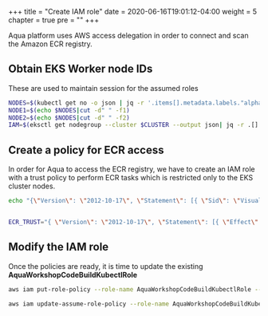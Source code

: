 +++
title = "Create IAM role"
date = 2020-06-16T19:01:12-04:00
weight = 5
chapter = true
pre = "<b></b>"
+++

Aqua platform uses AWS access delegation in order to connect and scan the Amazon ECR registry. 

## Obtain EKS Worker node IDs
These are used to maintain session for the assumed roles
```bash
NODES=$(kubectl get no -o json | jq -r '.items[].metadata.labels."alpha.eksctl.io/instance-id"')
NODE1=$(echo $NODES|cut -d" " -f1)
NODE2=$(echo $NODES|cut -d" " -f2)
IAM=$(eksctl get nodegroup --cluster $CLUSTER --output json| jq -r .[].NodeInstanceRoleARN | sed 's/role/assumed-role/')
```

## Create a policy for ECR access
In order for Aqua to access the ECR registry, we have to create an IAM role with a trust policy to perform ECR tasks which is restricted only to the EKS cluster nodes.
```bash
echo "{\"Version\": \"2012-10-17\", \"Statement\": [{ \"Sid\": \"VisualEditor0\", \"Effect\": \"Allow\", \"Action\": \"ecr:GetAuthorizationToken\", \"Resource\": \"*\" },{\"Sid\": \"VisualEditor1\", \"Effect\": \"Allow\", \"Action\": \"ecr:*\", \"Resource\": \"arn:aws:ecr:us-east-1:${ACCOUNT_ID}:repository/*\"}]}" > /tmp/iam-role-aqua-policy


ECR_TRUST="{ \"Version\": \"2012-10-17\", \"Statement\": [{ \"Effect\": \"Allow\", \"Principal\": { \"AWS\": \"arn:aws:iam::${ACCOUNT_ID}:root\" }, \"Action\": \"sts:AssumeRole\" },{\"Effect\": \"Allow\", \"Principal\": { \"AWS\": \"${IAM}/${NODE1}\"}, \"Action\": \"sts:AssumeRole\"}, {\"Effect\": \"Allow\", \"Principal\": { \"AWS\": \"${IAM}/${NODE2}\"}, \"Action\": \"sts:AssumeRole\"}]}"  

```


## Modify the IAM role
Once the policies are ready, it is time to update the existing **AquaWorkshopCodeBuildKubectlRole**
```bash
aws iam put-role-policy --role-name AquaWorkshopCodeBuildKubectlRole --policy-name ecr-describe --policy-document file:///tmp/iam-role-aqua-policy

aws iam update-assume-role-policy --role-name AquaWorkshopCodeBuildKubectlRole --policy-document "$ECR_TRUST"
```

